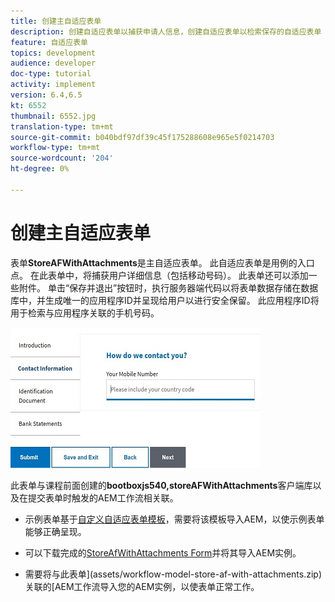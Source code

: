 ```yaml
---
title: 创建主自适应表单
description: 创建自适应表单以捕获申请人信息，创建自适应表单以检索保存的自适应表单
feature: 自适应表单
topics: development
audience: developer
doc-type: tutorial
activity: implement
version: 6.4,6.5
kt: 6552
thumbnail: 6552.jpg
translation-type: tm+mt
source-git-commit: b040bdf97df39c45f175288608e965e5f0214703
workflow-type: tm+mt
source-wordcount: '204'
ht-degree: 0%

---
```



# 创建主自适应表单

表单&#x200B;**StoreAFWithAttachments**&#x200B;是主自适应表单。 此自适应表单是用例的入口点。 在此表单中，将捕获用户详细信息（包括移动号码）。 此表单还可以添加一些附件。 单击“保存并退出”按钮时，执行服务器端代码以将表单数据存储在数据库中，并生成唯一的应用程序ID并呈现给用户以进行安全保留。 此应用程序ID将用于检索与应用程序关联的手机号码。

![主应用程序表单](assets/6552.JPG)

此表单与课程前面创建的&#x200B;**bootboxjs540,storeAFWithAttachments**&#x200B;客户端库以及在提交表单时触发的AEM工作流相关联。


* 示例表单基于[自定义自适应表单模板](assets/custom-template-with-page-component.zip)，需要将该模板导入AEM，以使示例表单能够正确呈现。

* 可以下载完成的[StoreAfWithAttachments Form](assets/store-af-with-attachments-form.zip)并将其导入AEM实例。

* 需要将与此表单](assets/workflow-model-store-af-with-attachments.zip)关联的[AEM工作流导入您的AEM实例，以使表单正常工作。



